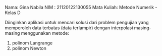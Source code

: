 Nama: Gina Nabila
NIM : 21120122130055
Mata Kuliah: Metode Numerik - Kelas D

Diinginkan aplikasi untuk mencari solusi dari problem pengujian yang memperoleh data terbatas (data terlampir) dengan interpolasi masing-masing menggunakan metode:
1. polinom Langrange
2. polinom Newton
